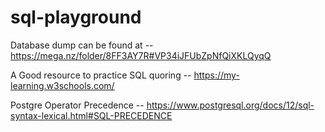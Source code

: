 # sql-playground

Database dump can be found at -- https://mega.nz/folder/8FF3AY7R#VP34iJFUbZpNfQiXKLQyqQ

A Good resource to practice SQL quoring -- https://my-learning.w3schools.com/

Postgre Operator Precedence -- https://www.postgresql.org/docs/12/sql-syntax-lexical.html#SQL-PRECEDENCE
